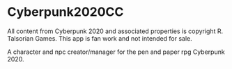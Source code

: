 # Cyberpunk2020CC
All content from Cyberpunk 2020 and associated properties is copyright R. Talsorian Games. This app is fan work and not intended for sale.

A character and npc creator/manager for the pen and paper rpg Cyberpunk 2020. 


